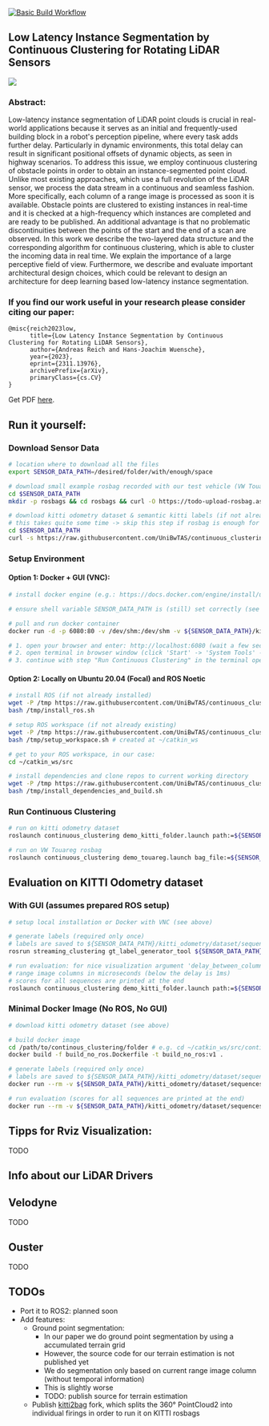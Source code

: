 [![Basic Build Workflow](https://github.com/UniBwTAS/continuous_clustering/actions/workflows/basic-build-ci.yaml/badge.svg?branch=master)](https://github.com/UniBwTAS/continuous_clustering/actions/workflows/basic-build-ci.yaml)

## Low Latency Instance Segmentation by Continuous Clustering for Rotating LiDAR Sensors

![](https://github.com/UniBwTAS/continuous_clustering/blob/master/assets/demo.gif)

### Abstract:

Low-latency instance segmentation of LiDAR point clouds is crucial in real-world applications because it serves as an initial and frequently-used building block in a robot's perception pipeline, where every task adds further delay.
Particularly in dynamic environments, this total delay can result in significant positional offsets of dynamic objects, as seen in highway scenarios.
To address this issue, we employ continuous clustering of obstacle points in order to obtain an instance-segmented point cloud.
Unlike most existing approaches, which use a full revolution of the LiDAR sensor, we process the data stream in a continuous and seamless fashion.
More specifically, each column of a range image is processed as soon it is available.
Obstacle points are clustered to existing instances in real-time and it is checked at a high-frequency which instances are completed and  are ready to be published.
An additional advantage is that no problematic discontinuities between the points of the start and the end of a scan are observed.
In this work we describe the two-layered data structure and the corresponding algorithm for continuous clustering, which is able to cluster the incoming data in real time.
We explain the importance of a large perceptive field of view.
Furthermore, we describe and evaluate important architectural design choices, which could be relevant to design an architecture for deep learning based low-latency instance segmentation.

### If you find our work useful in your research please consider citing our paper:
```
@misc{reich2023low,
      title={Low Latency Instance Segmentation by Continuous Clustering for Rotating LiDAR Sensors}, 
      author={Andreas Reich and Hans-Joachim Wuensche},
      year={2023},
      eprint={2311.13976},
      archivePrefix={arXiv},
      primaryClass={cs.CV}
}
```
Get PDF [here](https://arxiv.org/abs/2311.13976).

## Run it yourself:

### Download Sensor Data

```bash
# location where to download all the files
export SENSOR_DATA_PATH=/desired/folder/with/enough/space

# download small example rosbag recorded with our test vehicle (VW Touareg)
cd $SENSOR_DATA_PATH
mkdir -p rosbags && cd rosbags && curl -O https://todo-upload-rosbag.asdf/vw_touareg_example1.bag

# download kitti odometry dataset & semantic kitti labels (if not already done)
# this takes quite some time -> skip this step if rosbag is enough for you or you want to try it as fast as possible
cd $SENSOR_DATA_PATH
curl -s https://raw.githubusercontent.com/UniBwTAS/continuous_clustering/master/scripts/kitti_odometry_downloader.sh | bash -s
```
### Setup Environment
#### Option 1: Docker + GUI (VNC):

```bash
# install docker engine (e.g.: https://docs.docker.com/engine/install/ubuntu/)

# ensure shell variable SENSOR_DATA_PATH is (still) set correctly (see above)

# pull and run docker container
docker run -d -p 6080:80 -v /dev/shm:/dev/shm -v ${SENSOR_DATA_PATH}/kitti_odometry/dataset/sequences:/mnt/kitti_odometry/dataset/sequences -v ${SENSOR_DATA_PATH}/rosbags/:/mnt/rosbags -e SENSOR_DATA_PATH=/mnt  --name continuous_clustering_demo andreasr30/continuous_clustering_demo:focal-ros1-vnc

# 1. open your browser and enter: http://localhost:6080 (wait a few seconds and retry if it does not load)
# 2. open terminal in browser window (click 'Start' -> 'System Tools' -> 'LXTerminal')
# 3. continue with step "Run Continuous Clustering" in the terminal opened 2.
```

#### Option 2: Locally on Ubuntu 20.04 (Focal) and ROS Noetic

```bash
# install ROS (if not already installed)
wget -P /tmp https://raw.githubusercontent.com/UniBwTAS/continuous_clustering/master/scripts/install_ros.sh
bash /tmp/install_ros.sh

# setup ROS workspace (if not already existing)
wget -P /tmp https://raw.githubusercontent.com/UniBwTAS/continuous_clustering/master/scripts/setup_workspace.sh
bash /tmp/setup_workspace.sh # created at ~/catkin_ws

# get to your ROS workspace, in our case:
cd ~/catkin_ws/src

# install dependencies and clone repos to current working directory
wget -P /tmp https://raw.githubusercontent.com/UniBwTAS/continuous_clustering/master/scripts/install_dependencies_and_build.sh
bash /tmp/install_dependencies_and_build.sh
```
### Run Continuous Clustering

```bash
# run on kitti odometry dataset
roslaunch continuous_clustering demo_kitti_folder.launch path:=${SENSOR_DATA_PATH}/kitti_odometry/dataset/sequences

# run on VW Touareg rosbag
roslaunch continuous_clustering demo_touareg.launch bag_file:=${SENSOR_DATA_PATH}/rosbags/vw_touareg_example1.bag
```

## Evaluation on KITTI Odometry dataset

### With GUI (assumes prepared ROS setup)
```bash
# setup local installation or Docker with VNC (see above)

# generate labels (required only once)
# labels are saved to ${SENSOR_DATA_PATH}/kitti_odometry/dataset/sequences/<sequence>/labels_euclidean_clustering/
rosrun streaming_clustering gt_label_generator_tool ${SENSOR_DATA_PATH}/kitti_odometry/dataset/sequences

# run evaluation: for nice visualization argument 'delay_between_columns' specifies the artificial delay between two 
# range image columns in microseconds (below the delay is 1ms)
# scores for all sequences are printed at the end
roslaunch continuous_clustering demo_kitti_folder.launch path:=${SENSOR_DATA_PATH}/kitti_odometry/dataset/sequences delay_between_columns:=1000
```

### Minimal Docker Image (No ROS, No GUI)

```bash
# download kitti odometry dataset (see above)

# build docker image
cd /path/to/continous_clustering/folder # e.g. cd ~/catkin_ws/src/continuous_clustering
docker build -f build_no_ros.Dockerfile -t build_no_ros:v1 .

# generate labels (required only once)
# labels are saved to ${SENSOR_DATA_PATH}/kitti_odometry/dataset/sequences/<sequence>/labels_euclidean_clustering/
docker run --rm -v ${SENSOR_DATA_PATH}/kitti_odometry/dataset/sequences:/mnt/kitti_odometry/dataset/sequences --name build_no_ros build_no_ros:v1 gt_label_generator_tool /mnt/kitti_odometry/dataset/sequences

# run evaluation (scores for all sequences are printed at the end)
docker run --rm -v ${SENSOR_DATA_PATH}/kitti_odometry/dataset/sequences:/mnt/kitti_odometry/dataset/sequences --name build_no_ros build_no_ros:v1 kitti_demo /mnt/kitti_odometry/dataset/sequences
```

## Tipps for Rviz Visualization:

TODO

## Info about our LiDAR Drivers

## Velodyne

TODO

## Ouster

TODO

## TODOs
- Port it to ROS2: planned soon
- Add features:
  - Ground point segmentation:
    - In our paper we do ground point segmentation by using a accumulated terrain grid
    - However, the source code for our terrain estimation is not published yet
    - We do segmentation only based on current range image column (without temporal information)
    - This is slightly worse
    - TODO: publish source for terrain estimation
  - Publish [kitti2bag](https://github.com/tomas789/kitti2bag) fork, which splits the 360° PointCloud2 into individual firings in order to run it on KITTI rosbags
